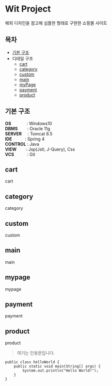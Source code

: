 # Wit Project
해외 디자인을 참고해 심플한 형태로 구현한 쇼핑몰 사이트


## 목차
- [기본 구조](#기본-구조)
- 디테일 구조
  - [cart](#cart)
  - [category](#category)
  - [custom](#custom)
  - [main](#main)
  - [myPage](#mypage)
  - [payment](#payment)
  - [product](#product)


## 기본 구조
**OS** &nbsp; &nbsp; &nbsp; &nbsp; &nbsp; &nbsp; : Windows10<br>
**DBMS** &nbsp; &nbsp; &nbsp;&nbsp; : Oracle 11g<br>
**SERVER** &nbsp; &nbsp; : Tomcat 8.5<br>
**IDE** &nbsp; &nbsp; &nbsp; &nbsp; &nbsp; : Spring 4<br>
**CONTROL** : Java<br>
**VIEW** &nbsp; &nbsp; &nbsp;&nbsp; : Jsp(Jstl, J-Query), Css<br>
**VCS** &nbsp; &nbsp; &nbsp; &nbsp; &nbsp; : Git<br>

## cart
cart

## category
category

## custom
custom

## main
main

## mypage
mypage

## payment
payment

## product
product

> 여기는 인용문입니다.
```
public class helloWorld {
	public static void main(String[] args) {
		System.out.println("Hello World!");
	} 
}
```
